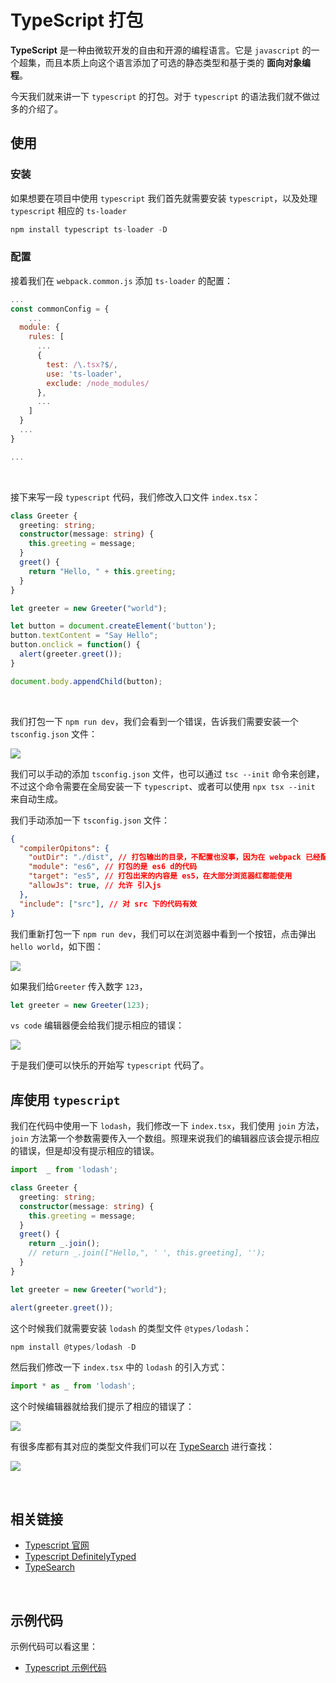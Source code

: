 # TypeScript 打包

**TypeScript** 是一种由微软开发的自由和开源的编程语言。它是 `javascript` 的一个超集，而且本质上向这个语言添加了可选的静态类型和基于类的 **面向对象编程**。

今天我们就来讲一下 `typescript` 的打包。对于 `typescript` 的语法我们就不做过多的介绍了。



## 使用

### 安装

如果想要在项目中使用 `typescript` 我们首先就需要安装 `typescript`，以及处理 `typescript` 相应的 `ts-loader` 

```javascript
npm install typescript ts-loader -D
```



### 配置

接着我们在 `webpack.common.js` 添加 `ts-loader` 的配置：

```javascript
...
const commonConfig = {
	...
  module: {
    rules: [
      ...
      {
        test: /\.tsx?$/,
        use: 'ts-loader',
        exclude: /node_modules/
      },
      ...
    ]
  }
  ...
}

...
```



&nbsp;

接下来写一段 `typescript` 代码，我们修改入口文件 `index.tsx`：

```typescript
class Greeter {
  greeting: string;
  constructor(message: string) {
    this.greeting = message;
  }
  greet() {
    return "Hello, " + this.greeting;
  }
}

let greeter = new Greeter("world");

let button = document.createElement('button');
button.textContent = "Say Hello";
button.onclick = function() {
  alert(greeter.greet());
}

document.body.appendChild(button);
```



&nbsp;

我们打包一下 `npm run dev`，我们会看到一个错误，告诉我们需要安装一个 `tsconfig.json` 文件：

![](./img/typescript1.png)

我们可以手动的添加 `tsconfig.json` 文件，也可以通过 `tsc --init` 命令来创建，不过这个命令需要在全局安装一下 `typescript`、或者可以使用 `npx tsx --init` 来自动生成。

我们手动添加一下 `tsconfig.json` 文件：

```json
{
  "compilerOpitons": {
    "outDir": "./dist", // 打包输出的目录，不配置也没事，因为在 webpack 已经配置了
    "module": "es6", // 打包的是 es6 d的代码
    "target": "es5", // 打包出来的内容是 es5，在大部分浏览器红都能使用
    "allowJs": true, // 允许 引入js
  },
  "include": ["src"], // 对 src 下的代码有效
}
```



我们重新打包一下 `npm run dev`，我们可以在浏览器中看到一个按钮，点击弹出 `hello world`，如下图：

![](./img/typescript2.png)



如果我们给`Greeter` 传入数字 `123`，

```typescript
let greeter = new Greeter(123);
```

`vs code` 编辑器便会给我们提示相应的错误：

![](./img/typescript4.png)



于是我们便可以快乐的开始写 `typescript` 代码了。



## 库使用 `typescript`

我们在代码中使用一下 `lodash`，我们修改一下 `index.tsx`，我们使用 `join` 方法，`join` 方法第一个参数需要传入一个数组。照理来说我们的编辑器应该会提示相应的错误，但是却没有提示相应的错误。

```typescript
import  _ from 'lodash';

class Greeter {
  greeting: string;
  constructor(message: string) {
    this.greeting = message;
  }
  greet() {
    return _.join();
    // return _.join(["Hello,", ' ', this.greeting], '');
  }
}

let greeter = new Greeter("world");

alert(greeter.greet());
```

这个时候我们就需要安装 `lodash` 的类型文件 `@types/lodash`：

```javascript
npm install @types/lodash -D
```

然后我们修改一下 `index.tsx` 中的 `lodash` 的引入方式：

```typescript
import * as _ from 'lodash';
```

这个时候编辑器就给我们提示了相应的错误了：

![](./img/typescript5.png)



有很多库都有其对应的类型文件我们可以在 [TypeSearch](https://microsoft.github.io/TypeSearch/) 进行查找：

![](./img/typescript3.png)



&nbsp;

## 相关链接

- [Typescript 官网](http://www.typescriptlang.org/)
- [Typescript DefinitelyTyped](https://github.com/DefinitelyTyped/DefinitelyTyped)
- [TypeSearch](https://microsoft.github.io/TypeSearch/)

&nbsp;

## 示例代码

示例代码可以看这里：

- [Typescript  示例代码](https://github.com/darrell0904/webpack-study-demo/tree/master/chapter3/typescript-demo)

